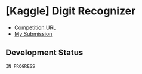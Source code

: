 # [Kaggle] Digit Recognizer

- [Competition URL](https://www.kaggle.com/competitions/digit-recognizer)
- [My Submission]()

## Development Status
`IN PROGRESS`